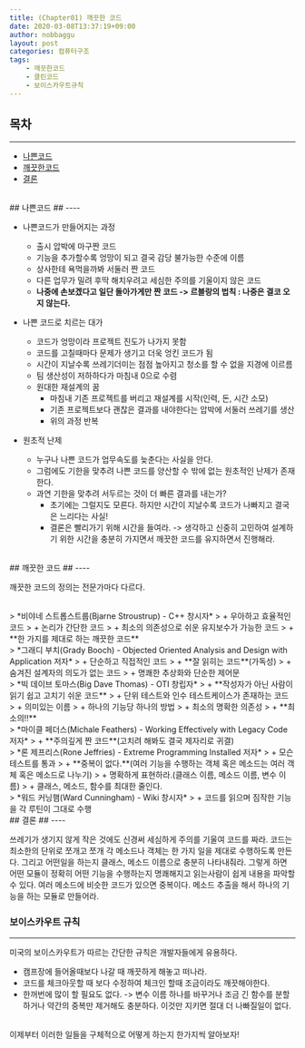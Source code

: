 ```yaml
---
title: (Chapter01) 깨끗한 코드
date: 2020-03-08T13:37:19+09:00
author: nobbaggu
layout: post
categories: 컴퓨터구조
tags:
	- 깨끗한코드
	- 클린코드
	- 보이스카우트규칙
---
```


## 목차 ##
----

- [나쁜코드](#1)
- [깨끗한코드](#2) 
- [결론](#3)

<br> 
<a name="1"/>
## 나쁜코드 ##
----

- 나쁜코드가 만들어지는 과정
	- 출시 압박에 마구짠 코드
	- 기능을 추가할수록 엉망이 되고 결국 감당 불가능한 수준에 이름
	- 상사한테 욕먹을까봐 서둘러 짠 코드
	- 다른 업무가 밀려 후딱 해치우려고 세심한 주의를 기울이지 않은 코드
	- **나중에 손보겠다고 일단 돌아가게만 짠 코드 -> 르블랑의 법칙 : 나중은 결코 오지 않는다.**
	
- 나쁜 코드로 치르는 대가
	- 코드가 엉망이라 프로젝트 진도가 나가지 못함
	- 코드를 고칠때마다 문제가 생기고 더욱 엉킨 코드가 됨
	- 시간이 지날수록 쓰레기더미는 점점 높아지고 청소를 할 수 없을 지경에 이르름
	- 팀 생산성이 저하하다가 마침내 0으로 수렴
	- 원대한 재설계의 꿈
		- 마침내 기존 프로젝트를 버리고 재설계를 시작(인력, 돈, 시간 소모)
		- 기존 프로젝트보다 괜찮은 결과를 내야한다는 압박에 서둘러 쓰레기를 생산
		- 위의 과정 반복
		
- 원초적 난제
	- 누구나 나쁜 코드가 업무속도를 늦춘다는 사실을 안다.
	- 그럼에도 기한을 맞추려 나쁜 코드를 양산할 수 밖에 없는 원초적인 난제가 존재한다.
	- 과연 기한을 맞추려 서두르는 것이 더 빠른 결과를 내는가?
		- 초기에는 그럴지도 모른다. 하지만 시간이 지날수록 코드가 나빠지고 결국은 느리다는 사실!
		- 결론은 빨리가기 위해 시간을 들여라. -> 생각하고 신중히 고민하여 설계하기 위한 시간을 충분히 가지면서 깨끗한 코드를 유지하면서 진행해라.
		
<br>
<a name="2"/>
## 깨끗한 코드 ##
----

깨끗한 코드의 정의는 전문가마다 다르다.

<br>
> *비야네 스트롭스트룹(Bjarne Stroustrup) - C++ 창시자*
> + 우아하고 효율적인 코드
> + 논리가 간단한 코드
> + 최소의 의존성으로 쉬운 유지보수가 가능한 코드
> + **한 가지를 제대로 하는 깨끗한 코드**

<br>
> *그래디 부치(Grady Booch) - Objected Oriented Analysis and Design with Application 저자*
> + 단순하고 직접적인 코드
> + **잘 읽히는 코드**(가독성)
> + 숨겨진 설계자의 의도가 없는 코드
> + 명쾌한 추상화와 단순한 제어문

<br>
> *빅 데이브 토마스(Big Dave Thomas) - OTI 창립자*
> + **작성자가 아닌 사람이 읽기 쉽고 고치기 쉬운 코드**
> + 단위 테스트와 인수 테스트케이스가 존재하는 코드
> + 의미있는 이름
> + 하나의 기능당 하나의 방법
> + 최소의 명확한 의존성
> + **최소의!!**

<br>
> *마이클 페더스(Michale Feathers) - Working Effectively with Legacy Code 저자*
> + **주의깊게 짠 코드**(고치려 해봐도 결국 제자리로 귀결)

<br>
> *론 제프리스(Rone Jeffries) - Extreme Programming Installed 저자*
> + 모슨 테스트를 통과
> + **중복이 없다.**(여러 기능을 수행하는 객체 혹은 메소드는 여러 객체 혹은 메소드로 나누기)
> + 명확하게 표현하라.(클래스 이름, 메소드 이름, 변수 이름)
> + 클래스, 메소드, 함수를 최대한 줄인다.

<br>
> *워드 커닝햄(Ward Cunningham) - Wiki 창시자*
> + 코드를 읽으며 짐작한 기능을 각 루틴이 그대로 수행

<br>
<a name="3"/>
## 결론 ##
----

쓰레기가 생기지 않게 작은 것에도 신경써 세심하게 주의를 기울여 코드를 짜라. 코드는 최소한의 단위로 쪼개고 쪼개 각 메소드나 객체는 한 가지 일을 제대로 수행하도록 만든다. 그리고 어떤일을 하는지 클래스, 메소드 이름으로 충분히 나타내줘라. 그렇게 하면 어떤 모듈이 정확히 어떤 기능을 수행하는지 명쾌해지고 읽는사람이 쉽게 내용을 파악할 수 있다. 여러 메소드에 비슷한 코드가 있으면 중복이다. 메소드 추출을 해서 하나의 기능을 하는 모듈로 만들어라.

### 보이스카우트 규칙 ###
----

미국의 보이스카우트가 따르는 간단한 규칙은 개발자들에게 유용하다.

+ 캠프장에 들어올때보다 나갈 때 깨끗하게 해놓고 떠나라.
+ 코드를 체크아웃할 때 보다 수정하여 체크인 할때 조금이라도 깨끗해야한다.
+ 한꺼번에 많이 할 필요도 없다. -> 변수 이름 하나를 바꾸거나 조금 긴 함수를 분할하거나 약간의 중복만 제거해도 충분하다. 이것만 지키면 절대 더 나빠질일이 없다.

<br>
이제부터 이러한 일들을 구체적으로 어떻게 하는지 한가지씩 알아보자!